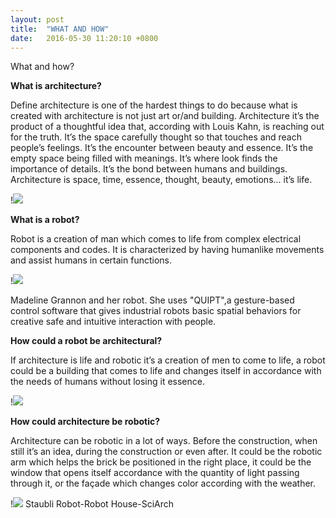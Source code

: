 ```yaml
---
layout: post
title:  "WHAT AND HOW"
date:   2016-05-30 11:20:10 +0800
---
```

What and how?

**What is architecture?**

Define architecture is one of the hardest things to do because what is created with architecture is not just art or/and building. Architecture it’s the product of a thoughtful idea that, according with Louis Kahn, is reaching out for the truth.
It’s the space carefully thought so that touches and reach people’s feelings. It’s the encounter between beauty and essence. It’s the empty space being filled with meanings. It’s where look finds the importance of details. It’s the bond between humans and buildings.
Architecture is space, time, essence, thought, beauty, emotions... it’s life.

!<img src="http://www.c3sandiego.org/Resources/Pictures/Salk%20Institute.jpg" />

**What is a robot?**

Robot is a creation of man which comes to life from complex electrical components and codes. It is characterized by having humanlike movements and assist humans in certain functions.

!<img src="http://static1.squarespace.com/static/52419319e4b07f248a5a3db0/t/5665b7e67086d77554a6adf8/1449506913218/motion-control.gif" />

Madeline Grannon and her robot. She uses "QUIPT",a gesture-based control software that gives industrial robots basic spatial behaviors for creative safe and intuitive interaction with people.

**How could a robot be architectural?**

If architecture is life and robotic it’s a creation of men to come to life, a robot could be a building that comes to life and changes itself in accordance with the needs of humans without losing it essence.

!<img src="http://cdn.acidcow.com/pics/20130204/gifs_18.gif" />

**How could architecture be robotic?**

Architecture can be robotic in a lot of ways. Before the construction, when still it’s an idea, during the construction or even after. It could be the robotic arm which helps the brick be positioned in the right place, it could be the window that opens itself accordance with the quantity of light passing through it, or the façade which changes color according with the weather.

!<img src="http://www.intralogue.com/images/website/carousel/wi2.jpg" />
Staubli Robot-Robot House-SciArch


